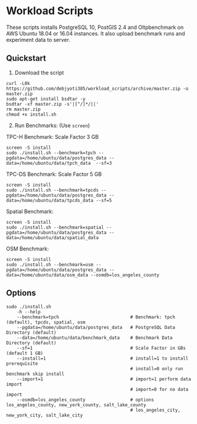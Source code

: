 # Workload Scripts
These scripts installs PostgreSQL 10, PostGIS 2.4 and Oltpbenchmark on AWS Ubuntu 18.04 or 16.04 instances. It also upload benchmark runs and experiment data to server.

## Quickstart  
1. Download the script
```
curl -L0k https://github.com/debjyoti385/workload_scripts/archive/master.zip -o master.zip
sudo apt-get install bsdtar -y
bsdtar -xf master.zip -s'|[^/]*/||'
rm master.zip
chmod +x install.sh
```
2. Run Benchmarks: (Use `screen`)

TPC-H Benchmark: Scale Factor 3 GB
```
screen -S install
sudo ./install.sh --benchmark=tpch --pgdata=/home/ubuntu/data/postgres_data --data=/home/ubuntu/data/tpch_data  --sf=3
```

TPC-DS Benchmark: Scale Factor 5 GB
```
screen -S install
sudo ./install.sh --benchmark=tpcds --pgdata=/home/ubuntu/data/postgres_data --data=/home/ubuntu/data/tpcds_data --sf=5
```

Spatial Benchmark:
```
screen -S install
sudo ./install.sh --benchmark=spatial --pgdata=/home/ubuntu/data/postgres_data --data=/home/ubuntu/data/spatial_data
```

OSM Benchmark:
```
screen -S install
sudo ./install.sh --benchmark=osm --pgdata=/home/ubuntu/data/postgres_data --data=/home/ubuntu/data/osm_data --osmdb=los_angeles_county
```

## Options
```
sudo ./install.sh
    -h --help
    --benchmark=tpch                           # Benchmark: tpch (default), tpcds, spatial, osm
    --pgdata=/home/ubuntu/data/postgres_data   # PostgreSQL Data Directory (default)
    --data=/home/ubuntu/data/benchmark_data    # Benchmark Data Directory (default)
    --sf=1                                     # Scale Factor in GBs (default 1 GB)
    --install=1                                # install=1 to install prerequisite  
                                               # install=0 only run benchmark skip install
    --import=1                                 # import=1 perform data import
                                               # import=0 for no data import
    --osmdb=los_angeles_county                 # options los_angeles_county, new_york_county, salt_lake_county
                                               # los_angeles_city, new_york_city, salt_lake_city
```
